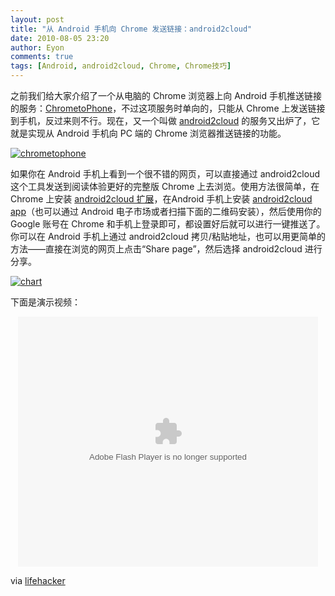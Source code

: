 ```yaml
---
layout: post
title: "从 Android 手机向 Chrome 发送链接：android2cloud"
date: 2010-08-05 23:20
author: Eyon
comments: true
tags: [Android, android2cloud, Chrome, Chrome技巧]
---
```

之前我们给大家介绍了一个从电脑的 Chrome 浏览器上向 Android 手机推送链接的服务：[ChrometoPhone](http://www.chromi.org/archives/tag/chrometophone)，不过这项服务时单向的，只能从 Chrome 上发送链接到手机，反过来则不行。现在，又一个叫做 [android2cloud](http://code.google.com/p/android2cloud/) 的服务又出炉了，它就是实现从 Android 手机向 PC 端的 Chrome 浏览器推送链接的功能。

<a href="http://img.chromi.org/2010/05/chrometophone.jpg">![](http://img.chromi.org/2010/05/chrometophone.jpg "chrometophone")</a>

如果你在 Android 手机上看到一个很不错的网页，可以直接通过 android2cloud 这个工具发送到阅读体验更好的完整版 Chrome 上去浏览。使用方法很简单，在 Chrome 上安装 [android2cloud 扩展](https://chrome.google.com/extensions/detail/hkelgkihphkegiaagbcgglfidabmgkgp)，在Android 手机上安装 [android2cloud app](http://code.google.com/p/android2cloud/downloads/detail?name=android2cloud.apk)（也可以通过 Android 电子市场或者扫描下面的二维码安装），然后使用你的 Google 账号在 Chrome 和手机上登录即可，都设置好后就可以进行一键推送了。你可以在 Android 手机上通过 android2cloud 拷贝/粘贴地址，也可以用更简单的方法——直接在浏览的网页上点击“Share page”，然后选择 android2cloud 进行分享。

<a href="http://img.chromi.org/2010/08/chart.png">![](http://img.chromi.org/2010/08/chart.png "chart")</a>

下面是演示视频：<!--more-->
<p style="text-align: center;"><embed src="http://player.youku.com/player.php/sid/XMTk1NjI0OTky/v.swf" quality="high" width="480" height="400" align="middle" allowScriptAccess="sameDomain" type="application/x-shockwave-flash"></embed>

via [lifehacker](http://lifehacker.com/5604248/android2cloud-opens-urls-from-your-phone-in-chrome)
